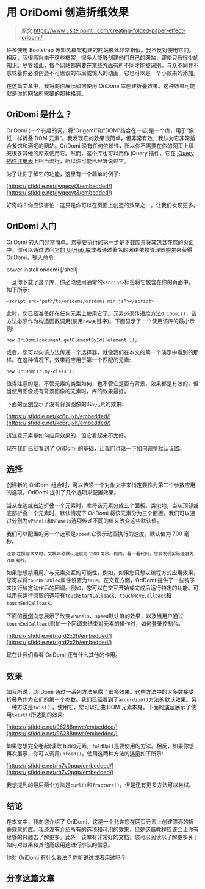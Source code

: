 # 用 OriDomi 创造折纸效果

> 原文:[https://www . site point . com/creating-folded-paper-effect-oridomi/](https://www.sitepoint.com/creating-folded-paper-effect-oridomi/)

许多使用 Bootstrap 等知名框架构建的网站彼此非常相似。我不反对使用它们。相反，我很高兴由于这些框架，很多人能够创建他们自己的网站，即使只有很少的知识。尽管如此，每个网站都需要在某些方面有所不同才能被识别。与众不同并不意味着你必须创造不可思议的布局或惊人的动画，它也可以是一个小效果的添加。

在这篇文章中，我将向你展示如何使用 OriDomi 库创建折叠效果。这种效果可能就是你的网站所需要的那种格调。

## OriDomi 是什么？

OriDomi (一个有趣的词，将“Origami”和“DOM”结合在一起)是一个库，用于<q cite="https://github.com/dmotz/oriDomi">像纸一样折叠 DOM 元素</q>。我发现它的效果很简单，但非常有效，我认为它非常适合餐馆和酒吧的网站。OriDomi 没有任何依赖性，所以你不需要在你的网页上填充很多其他的库来使用它。然而，这个库也可以用作 jQuery 插件。它在 [jQuery 插件注册表](http://plugins.jquery.com/tag/jquery/)上相当流行，所以你可能已经听说过它。

为了让你了解它的功能，这里有一个简单的例子:

[https://jsfiddle.net/jwqecvt3/embedded/](https://jsfiddle.net/jwqecvt3/embedded/)

好奇吗？你应该害怕！这只是你可以在页面上创造的效果之一。让我们发现更多。

## OriDomi 入门

OriDomi 的入门非常简单。您需要执行的第一步是下载库并将其包含在您的页面中。你可以通过访问[它的 GitHub 库](https://github.com/dmotz/oriDomi)或者通过著名的网络依赖管理器[鲍尔](http://bower.io/)来获得 OriDomi，输入命令:

bower install oridomi
[/shell]

一旦你下载了这个库，你必须使用通常的`<script>`标签将它包含在你的页面中，如下所示:

```
<script src="path/to/oridomi/oridomi.min.js"></script>
```

此时，您已经准备好在任何元素上使用它了。元素必须传递给方法`OriDomi()`，该方法必须作为构造函数调用(使用`new`关键字)。下面显示了一个使用该库的最小示例:

```
new OriDomi(document.getElementById('element'));
```

或者，您可以向该方法传递一个选择器，就像我们在本文的第一个演示中看到的那样。在这种情况下，效果将应用于第一个匹配的元素:

```
new OriDomi('.my-class');
```

值得注意的是，不管元素的类型如何，也不管它是否有背景，效果都是有效的，但当使用图像或有背景图像的元素时，库的效果最好。

下面的[示例](https://jsfiddle.net/kc6rujxh/embedded/result/)显示了没有背景图像的`div`元素的效果:

[https://jsfiddle.net/kc6rujxh/embedded/](https://jsfiddle.net/kc6rujxh/embedded/)

请注意元素是如何应用效果的，但它看起来不太好。

现在我们已经看到了 OriDomi 的基础，让我们讨论一下如何调整默认设置。

## 选择

创建新的 OriDomi 组合时，可以传递一个对象文字来指定要作为第二个参数应用的选项。OriDomi 提供了几个选项来配置效果。

当从左边或右边折叠一个元素时，库将该元素分成五个面板。类似地，当从顶部或底部折叠一个元素时，默认情况下 OriDomi 将该元素分为三个面板。我们可以通过分别为`vPanels`和`hPanels`选项传递不同的值来改变这些默认值。

我们可以配置的另一个选项是`speed`,它表示动画执行的速度。默认值为 700 毫秒。

<small>注意:在撰写本文时，文档声称默认速度为 1200 毫秒。然而，看一看代码，您会发现实际速度为 700 毫秒。</small>

如果您想禁用用户与元素交互的可能性，例如，如果您只想以编程方式应用效果，您可以将`touchEnabled`属性设置为`true`。在交互方面，OriDomi 提供了一些钩子来执行给定动作后的回调。例如，您可以在交互开始或完成后运行特定的功能。可以用来运行回调的选项有`touchStartCallback`、`touchMoveCallback`和`touchEndCallback`。

下面的[示例](https://jsfiddle.net/tgrd2x2h/embedded/result/)向您展示了改变`vPanels`、`speed`默认值的效果，以及当用户通过`touchEndCallback`附加一个回调来结束对元素的操作时，如何登录控制台。

[https://jsfiddle.net/tgrd2x2h/embedded/](https://jsfiddle.net/tgrd2x2h/embedded/)

现在让我们看看 OriDomi 还有什么其他的作用。

## 效果

如我所说，OriDomi 通过一系列方法暴露了很多效果。这些方法中的大多数接受折叠角作为它们的第一个参数。我们已经看到了`accordion()`方法的默认效果。另一种方法是`twist()`。使用它，您可以扭曲 DOM 元素本身。下面的[演示](https://jsfiddle.net/96288mwc/embedded/result/)展示了使用`twist()`所达到的效果:

[https://jsfiddle.net/96288mwc/embedded/](https://jsfiddle.net/96288mwc/embedded/)

如果您想完全卷起(读取 hide)元素，`foldUp()`是要使用的方法。相反，如果你想再次展示，你可以调用`unfold()`。使用这两种方法的[演示](https://jsfiddle.net/rh7v0pqp/embedded/result/)如下所示:

[https://jsfiddle.net/rh7v0pqp/embedded/](https://jsfiddle.net/rh7v0pqp/embedded/)

我想提到的最后两个方法是`curl()`和`fracture()`，但是还有更多方法可以尝试。

## 结论

在本文中，我向您介绍了 OriDomi，这是一个允许您在网页元素上创建漂亮的折叠效果的库。我还没有介绍所有的选项和可用的效果，但是这篇教程应该会让你有足够的兴趣去了解更多。此外，该库有非常好的文档，您可以阅读以了解更多关于如何对效果和其他高级用途进行排队的信息。

你对 OriDomi 有什么看法？你听说过或者用过吗？

## 分享这篇文章